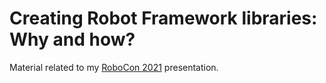 # Creating Robot Framework libraries: Why and how?

Material related to my [RoboCon 2021](https://robocon.io) presentation.
